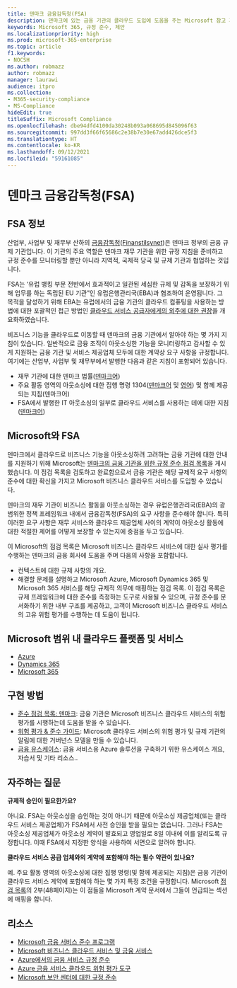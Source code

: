 ```yaml
---
title: 덴마크 금융감독청(FSA)
description: 덴마크에 있는 금융 기관의 클라우드 도입에 도움을 주는 Microsoft 참고 자료입니다.
keywords: Microsoft 365, 규정 준수, 제안
ms.localizationpriority: high
ms.prod: microsoft-365-enterprise
ms.topic: article
f1.keywords:
- NOCSH
ms.author: robmazz
author: robmazz
manager: laurawi
audience: itpro
ms.collection:
- M365-security-compliance
- MS-Compliance
hideEdit: true
titleSuffix: Microsoft Compliance
ms.openlocfilehash: dbe94dfd4100da30248b093a068695d845096f63
ms.sourcegitcommit: 997dd3f66f65686c2e38b7e30e67add426dce5f3
ms.translationtype: HT
ms.contentlocale: ko-KR
ms.lasthandoff: 09/12/2021
ms.locfileid: "59161085"
---
```

# <a name="financial-supervisory-authority-fsa-denmark"></a>덴마크 금융감독청(FSA)

## <a name="about-the-fsa"></a>FSA 정보

산업부, 사업부 및 재무부 산하의 [금융감독청](https://www.dfsa.dk/)([Finanstilsynet](https://www.finanstilsynet.dk/))은 덴마크 정부의 금융 규제 기관입니다. 이 기관의 주요 역할은 덴마크 재무 기관을 위한 규정 지침을 준비하고 규정 준수를 모니터링할 뿐만 아니라 지역적, 국제적 당국 및 규제 기관과 협업하는 것입니다.

FSA는 ‘유럽 뱅킹 부문 전반에서 효과적이고 일관된 세심한 규제 및 감독을 보장하기 위해 업무를 하는 독립된 EU 기관”인 유럽은행관리국(EBA)과 협조하여 운영됩니다. 그 목적을 달성하기 위해 EBA는 유럽에서의 금융 기관의 클라우드 컴퓨팅을 사용하는 방법에 대한 포괄적인 접근 방법인 [클라우드 서비스 공급자에게의 외주에 대한 권장](https://eba.europa.eu/documents/10180/2170121/Final+draft+Recommendations+on+Cloud+Outsourcing+%28EBA-Rec-2017-03%29.pdf/5fa5cdde-3219-4e95-946d-0c0d05494362)을 개요화하였습니다.

비즈니스 기능을 클라우드로 이동할 때 덴마크의 금융 기관에서 알아야 하는 몇 가지 지침이 있습니다. 일반적으로 금융 조직이 아웃소싱한 기능을 모니터링하고 감사할 수 있게 지원하는 금융 기관 및 서비스 제공업체 모두에 대한 계약상 요구 사항을 규정합니다. 여기에는 산업부, 사업부 및 재무부에서 발행한 다음과 같은 지침이 포함되어 있습니다.

- 재무 기관에 대한 덴마크 법률([덴마크어](https://www.retsinformation.dk/Forms/R0710.aspx?id=193767))
- 주요 활동 영역의 아웃소싱에 대한 집행 명령 1304([덴마크어](https://www.retsinformation.dk/Forms/R0710.aspx?id=134352) 및 [영어](https://www.finanstilsynet.dk/~/media/Lovgivning/Oversat-lovgivning/Executive-orders/1304_251110-pdf.pdf)) 및 함께 제공되는 지침(덴마크어)
- FSA에서 발행한 IT 아웃소싱의 일부로 클라우드 서비스를 사용하는 데에 대한 지침([덴마크어](https://www.finanstilsynet.dk/Tilsyn/Information-om-udvalgte-tilsynsomraader/It-tilsyn/Anvendelse-af-cloud-tjenester-som-led-i-IT-outsourcing))

## <a name="microsoft-and-the-fsa"></a>Microsoft와 FSA

덴마크에서 클라우드로 비즈니스 기능을 아웃소싱하려 고려하는 금융 기관에 대한 안내를 지원하기 위해 Microsoft는 [덴마크의 금융 기관을 위한 규정 준수 점검 목록](https://servicetrust.microsoft.com/ViewPage/TrustDocumentsV3?command=Download&downloadType=Document&downloadId=524cc66f-b292-49e9-aa14-04560401baa0&tab=7f51cb60-3d6c-11e9-b2af-7bb9f5d2d913&docTab=7f51cb60-3d6c-11e9-b2af-7bb9f5d2d913_Compliance_Guides)을 게시했습니다. 이 점검 목록을 검토하고 완료함으로서 금융 기관은 해당 규제적 요구 사항의 준수에 대한 확신을 가지고 Microsoft 비즈니스 클라우드 서비스를 도입할 수 있습니다.

덴마크의 재무 기관이 비즈니스 활동을 아웃소싱하는 경우 유럽은행관리국(EBA)의 광범위한 정책 프레임워크 내에서 금융감독청(FSA)의 요구 사항을 준수해야 합니다. 특히 이러한 요구 사항은 재무 서비스와 클라우드 제공업체 사이의 계약이 아웃소싱 활동에 대한 적절한 제어를 어떻게 보장할 수 있는지에 중점을 두고 있습니다.

이 Microsoft의 점검 목록은 Microsoft 비즈니스 클라우드 서비스에 대한 실사 평가를 수행하는 덴마크의 금융 회사에 도움을 주며 다음의 사항을 포함합니다.

- 컨텍스트에 대한 규제 사항의 개요.
- 해결할 문제를 설명하고 Microsoft Azure, Microsoft Dynamics 365 및 Microsoft 365 서비스를 해당 규제적 의무에 매핑하는 점검 목록. 이 점검 목록은 규제 프레임워크에 대한 준수를 측정하는 도구로 사용될 수 있으며, 규정 준수를 문서화하기 위한 내부 구조를 제공하고, 고객이 Microsoft 비즈니스 클라우드 서비스의 고유 위험 평가를 수행하는 데 도움이 됩니다.

## <a name="microsoft-in-scope-cloud-platforms--services"></a>Microsoft 범위 내 클라우드 플랫폼 및 서비스

- [Azure](https://gallery.technet.microsoft.com/Overview-of-Azure-c1be3942)
- [Dynamics 365](https://aka.ms/d365-compliance-list)
- [Microsoft 365](https://aka.ms/RiskGovernanceGuide)

## <a name="how-to-implement"></a>구현 방법

- [준수 점검 목록: 덴마크](https://servicetrust.microsoft.com/ViewPage/TrustDocumentsV3?command=Download&downloadType=Document&downloadId=524cc66f-b292-49e9-aa14-04560401baa0&tab=7f51cb60-3d6c-11e9-b2af-7bb9f5d2d913&docTab=7f51cb60-3d6c-11e9-b2af-7bb9f5d2d913_Compliance_Guides): 금융 기관은 Microsoft 비즈니스 클라우드 서비스의 위험 평가를 시행하는데 도움을 받을 수 있습니다. 
- [위험 평가 & 준수 가이드](https://servicetrust.microsoft.com/ViewPage/TrustDocuments?command=Download&downloadType=Document&downloadId=edee9b14-3661-4a16-ba83-c35caf672bd7&docTab=6d000410-c9e9-11e7-9a91-892aae8839ad_FAQ_and_White_Papers): Microsoft 클라우드 서비스의 위험 평가 및 규제 기관의 알림에 대한 거버넌스 모델을 만들 수 있습니다.
- [금융 유스케이스](/previous-versions/azure/industry-marketing/financial/index): 금융 서비스용 Azure 솔루션을 구축하기 위한 유스케이스 개요, 자습서 및 기타 리소스..

## <a name="frequently-asked-questions"></a>자주하는 질문

**규제적 승인이 필요한가요?**

아니요. FSA는 아웃소싱을 승인하는 것이 아니기 때문에 아웃소싱 제공업체(또는 클라우드 서비스 제공업체)가 FSA에서 사전 승인을 받을 필요는 없습니다. 그러나 FSA는 아웃소싱 제공업체가 아웃소싱 계약이 발효되고 영업일로 8일 이내에 이를 알리도록 규정합니다. 이때 FSA에서 지정한 양식을 사용하여 서면으로 알려야 합니다.

**클라우드 서비스 공급 업체와의 계약에 포함해야 하는 필수 약관이 있나요?**

예. 주요 활동 영역의 아웃소싱에 대한 집행 명령(및 함께 제공되는 지침)은 금융 기관이 클라우드 서비스 계약에 포함해야 하는 몇 가지 특정 조건을 규정합니다. Microsoft [점검 목록](https://servicetrust.microsoft.com/ViewPage/TrustDocumentsV3?command=Download&downloadType=Document&downloadId=524cc66f-b292-49e9-aa14-04560401baa0&tab=7f51cb60-3d6c-11e9-b2af-7bb9f5d2d913&docTab=7f51cb60-3d6c-11e9-b2af-7bb9f5d2d913_Compliance_Guides)의 2부(48페이지)는 이 점들을 Microsoft 계약 문서에서 그들이 언급되는 섹션에 매핑을 합니다.

## <a name="resources"></a>리소스

- [Microsoft 금융 서비스 준수 프로그램](https://download.microsoft.com/download/6/4/7/64707E3E-6D3E-45D0-8207-A0EA3201B4A6/Microsoft%20Cloud%20-%20Financial%20Services%20Compliance%20Program%20(Print).pdf)
- [Microsoft 비즈니스 클라우드 서비스 및 금융 서비스](https://servicetrust.microsoft.com/viewpage/financialservicesoverview)
- [Azure에서의 금융 서비스 규정 준수](https://azure.microsoft.com/resources/videos/azurecon-2015-financial-services-compliance-in-azure/)
- [Azure 금융 서비스 클라우드 위험 평가 도구](https://servicetrust.microsoft.com/ViewPage/FFIECBlueprint?command=Download&downloadType=Document&downloadId=079a1973-711a-428f-9312-9ddd290cff7b&docTab=c726d5c0-2d1e-11e8-a485-57140ec19669_PaaS)
- [Microsoft 보안 센터에 대한 규정 준수](https://www.microsoft.com/trust-center/compliance/compliance-overview)
